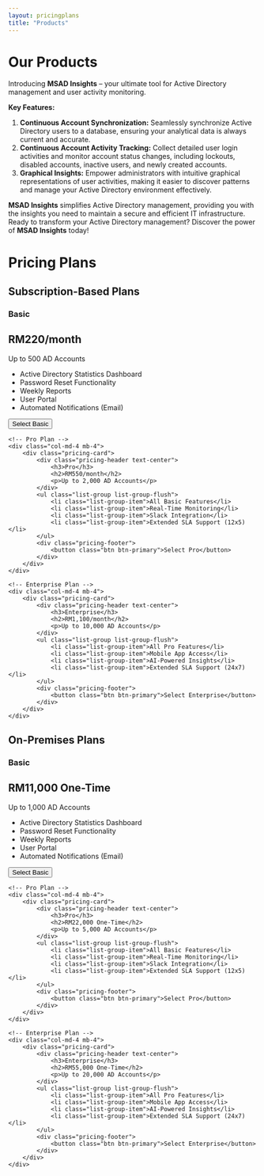 ```yaml
---
layout: pricingplans
title: "Products"
---
```


# Our Products  
Introducing **MSAD Insights** – your ultimate tool for Active Directory management and user activity monitoring.  

**Key Features:**  
1. **Continuous Account Synchronization:** Seamlessly synchronize Active Directory users to a database, ensuring your analytical data is always current and accurate.  
2. **Continuous Account Activity Tracking:** Collect detailed user login activities and monitor account status changes, including lockouts, disabled accounts, inactive users, and newly created accounts.  
3. **Graphical Insights:** Empower administrators with intuitive graphical representations of user activities, making it easier to discover patterns and manage your Active Directory environment effectively.
 
**MSAD Insights** simplifies Active Directory management, providing you with the insights you need to maintain a secure and efficient IT infrastructure. Ready to transform your Active Directory management? Discover the power of **MSAD Insights** today!


# Pricing Plans

## Subscription-Based Plans
<div class="row">
    <!-- Basic Plan -->
    <div class="col-md-4 mb-4">
        <div class="pricing-card">
            <div class="pricing-header text-center">
                <h3>Basic</h3>
                <h2>RM220/month</h2>
                <p>Up to 500 AD Accounts</p>
            </div>
            <ul class="list-group list-group-flush">
                <li class="list-group-item">Active Directory Statistics Dashboard</li>
                <li class="list-group-item">Password Reset Functionality</li>
                <li class="list-group-item">Weekly Reports</li>
                <li class="list-group-item">User Portal</li>
                <li class="list-group-item">Automated Notifications (Email)</li>
            </ul>
            <div class="pricing-footer">
                <button class="btn btn-primary">Select Basic</button>
            </div>
        </div>
    </div>

    <!-- Pro Plan -->
    <div class="col-md-4 mb-4">
        <div class="pricing-card">
            <div class="pricing-header text-center">
                <h3>Pro</h3>
                <h2>RM550/month</h2>
                <p>Up to 2,000 AD Accounts</p>
            </div>
            <ul class="list-group list-group-flush">
                <li class="list-group-item">All Basic Features</li>
                <li class="list-group-item">Real-Time Monitoring</li>
                <li class="list-group-item">Slack Integration</li>
                <li class="list-group-item">Extended SLA Support (12x5)</li>
            </ul>
            <div class="pricing-footer">
                <button class="btn btn-primary">Select Pro</button>
            </div>
        </div>
    </div>

    <!-- Enterprise Plan -->
    <div class="col-md-4 mb-4">
        <div class="pricing-card">
            <div class="pricing-header text-center">
                <h3>Enterprise</h3>
                <h2>RM1,100/month</h2>
                <p>Up to 10,000 AD Accounts</p>
            </div>
            <ul class="list-group list-group-flush">
                <li class="list-group-item">All Pro Features</li>
                <li class="list-group-item">Mobile App Access</li>
                <li class="list-group-item">AI-Powered Insights</li>
                <li class="list-group-item">Extended SLA Support (24x7)</li>
            </ul>
            <div class="pricing-footer">
                <button class="btn btn-primary">Select Enterprise</button>
            </div>
        </div>
    </div>
</div>

## On-Premises Plans

<div class="row">
    <!-- Basic Plan -->
    <div class="col-md-4 mb-4">
        <div class="pricing-card">
            <div class="pricing-header text-center">
                <h3>Basic</h3>
                <h2>RM11,000 One-Time</h2>
                <p>Up to 1,000 AD Accounts</p>
            </div>
            <ul class="list-group list-group-flush">
                <li class="list-group-item">Active Directory Statistics Dashboard</li>
                <li class="list-group-item">Password Reset Functionality</li>
                <li class="list-group-item">Weekly Reports</li>
                <li class="list-group-item">User Portal</li>
                <li class="list-group-item">Automated Notifications (Email)</li>
            </ul>
            <div class="pricing-footer">
                <button class="btn btn-primary">Select Basic</button>
            </div>
        </div>
    </div>

    <!-- Pro Plan -->
    <div class="col-md-4 mb-4">
        <div class="pricing-card">
            <div class="pricing-header text-center">
                <h3>Pro</h3>
                <h2>RM22,000 One-Time</h2>
                <p>Up to 5,000 AD Accounts</p>
            </div>
            <ul class="list-group list-group-flush">
                <li class="list-group-item">All Basic Features</li>
                <li class="list-group-item">Real-Time Monitoring</li>
                <li class="list-group-item">Slack Integration</li>
                <li class="list-group-item">Extended SLA Support (12x5)</li>
            </ul>
            <div class="pricing-footer">
                <button class="btn btn-primary">Select Pro</button>
            </div>
        </div>
    </div>

    <!-- Enterprise Plan -->
    <div class="col-md-4 mb-4">
        <div class="pricing-card">
            <div class="pricing-header text-center">
                <h3>Enterprise</h3>
                <h2>RM55,000 One-Time</h2>
                <p>Up to 20,000 AD Accounts</p>
            </div>
            <ul class="list-group list-group-flush">
                <li class="list-group-item">All Pro Features</li>
                <li class="list-group-item">Mobile App Access</li>
                <li class="list-group-item">AI-Powered Insights</li>
                <li class="list-group-item">Extended SLA Support (24x7)</li>
            </ul>
            <div class="pricing-footer">
                <button class="btn btn-primary">Select Enterprise</button>
            </div>
        </div>
    </div>
</div>
